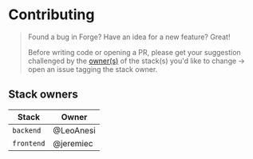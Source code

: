 # Contributing

> Found a bug in Forge?
> Have an idea for a new feature?
> Great!
>
> Before writing code or opening a PR, please get your suggestion challenged by the [owner(s)](#stack-owners) of the stack(s) you'd like to change -> open an issue tagging the stack owner.

## Stack owners

| Stack               | Owner                              |
| ------------------- | ---------------------------------- |
| `backend`              | @LeoAnesi    |
| `frontend`              | @jeremiec   |
